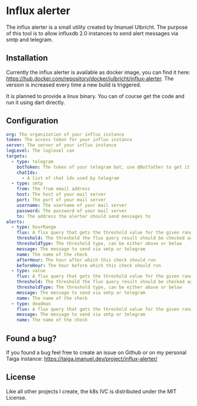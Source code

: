 # Influx alerter

The influx alerter is a small utility created by Imanuel Ulbricht. The purpose of this tool is to allow influxdb 2.0
instances to send alert messages via smtp and telegram.

## Installation

Currently the influx alerter is available as docker image, you can find it
here: https://hub.docker.com/repository/docker/iulbricht/influx-alerter. The version is increased every time a new build
is triggered.

It is planned to provide a linux binary. You can of course get the code and run it using dart directly.

## Configuration

```yaml
org: The organization of your influx instance
token: The access token for your influx instance
server: The server of your influx instance
logLevel: The loglevel can
targets:
  - type: telegram
    botToken: The token of your telegram bot, use @Botfather to get it
    chatIds:
      - A list of chat ids used by telegram
  - type: smtp
    from: The from email address
    host: The host of your mail server
    port: The port of your mail server
    username: The username of your mail server
    password: The password of your mail server
    to: The address the alerter should send messages to
alerts:
  - type: hourRange
    flux: A flux query that gets the threshold value for the given range
    threshold: The threshold the flux query result should be checked against
    thresholdType: The threshold type, can be either above or below
    message: The message to send via smtp or telegram
    name: The name of the check
    afterHour: The hour after which this check should run
    beforeHour: The hour before which this check should run
  - type: value
    flux: A flux query that gets the threshold value for the given range
    threshold: The threshold the flux query result should be checked against
    thresholdType: The threshold type, can be either above or below
    message: The message to send via smtp or telegram
    name: The name of the check
  - type: deadman
    flux: A flux query that gets the threshold value for the given range
    message: The message to send via smtp or telegram
    name: The name of the check
```

## Found a bug?

If you found a bug feel free to create an issue on Github or on my personal Taiga
instance: https://taiga.imanuel.dev/project/influx-alerter/

## License

Like all other projects I create, the k8s IVC is distributed under the MIT License.
